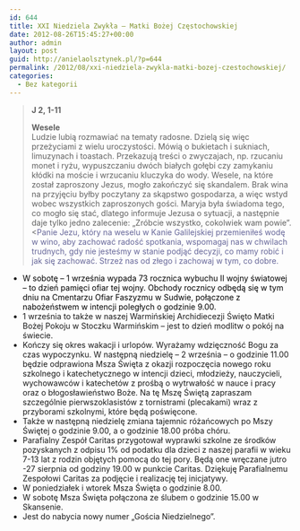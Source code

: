 ```yaml
---
id: 644
title: XXI Niedziela Zwykła – Matki Bożej Częstochowskiej
date: 2012-08-26T15:45:27+00:00
author: admin
layout: post
guid: http://anielaolsztynek.pl/?p=644
permalink: /2012/08/xxi-niedziela-zwykla-matki-bozej-czestochowskiej/
categories:
  - Bez kategorii
---
```

> **J 2, 1-11**
> 
> **Wesele**  
> Ludzie lubią rozmawiać na tematy radosne. Dzielą się więc przeżyciami z wielu uroczystości. Mówią o bukietach i sukniach, limuzynach i toastach. Przekazują treści o zwyczajach, np. rzucaniu monet i ryżu, wypuszczaniu dwóch białych gołębi czy zamykaniu kłódki na moście i wrzucaniu kluczyka do wody. Wesele, na które został zaproszony Jezus, mogło zakończyć się skandalem. Brak wina na przyjęciu byłby poczytany za skąpstwo gospodarza, a więc wstyd wobec wszystkich zaproszonych gości. Maryja była świadoma tego, co mogło się stać, dlatego informuje Jezusa o sytuacji, a następnie daje tylko jedno zalecenie: &#8222;Zróbcie wszystko, cokolwiek wam powie&#8221;.<<span style="color: #666699;">Panie Jezu, który na weselu w Kanie Galilejskiej przemieniłeś wodę w wino, aby zachować radość spotkania, wspomagaj nas w chwilach trudnych, gdy nie jesteśmy w stanie podjąć decyzji, co mamy robić i jak się zachować. Strzeż nas od złego i zachowaj w tym, co dobre.</span>

  * <span style="color: #000000;"><span style="font-style: normal;">W sobotę &#8211; 1 września wypada 73 rocznica wybuchu II wojny światowej &#8211; to dzień pamięci ofiar tej wojny. Obchody rocznicy odbędą się w tym dniu na Cmentarzu Ofiar Faszyzmu w Sudwie, połączone z nabożeństwem w intencji poległych o godzinie 9.00.</span></span>
  * <span style="font-style: normal;">1 września to także w naszej Warmińskiej Archidiecezji Święto Matki Bożej Pokoju w Stoczku Warmińskim &#8211; jest to dzień modlitw o pokój na świecie.</span>
  * <span style="font-style: normal;">Kończy się okres wakacji i urlopów. Wyrażamy wdzięczność Bogu za czas wypoczynku. W następną niedzielę &#8211; 2 września &#8211; o godzinie 11.00 będzie odprawiona Msza Święta z okazji rozpoczęcia nowego roku szkolnego i katechetycznego w intencji dzieci, młodzieży, nauczycieli, wychowawców i katechetów z prośbą o wytrwałość w nauce i pracy oraz o błogosławieństwo Boże. Na tę Mszę Świętą zapraszam szczególnie pierwszoklasistów z tornistrami (plecakami) wraz z przyborami szkolnymi, które będą poświęcone.</span>
  * <span style="font-style: normal;">Także w następną niedzielę zmiana tajemnic różańcowych po Mszy Świętej o godzinie 9.00, a o godzinie 18.00 próba chóru.</span>
  * <span style="font-style: normal;">Parafialny Zespół Caritas przygotował wyprawki szkolne ze środków pozyskanych z odpisu 1% od podatku dla dzieci z naszej parafii w wieku 7-13 lat z rodzin objętych pomocą do tej pory. Będą one wręczane jutro -27 sierpnia od godziny 19.00 w punkcie Caritas. Dziękuję Parafialnemu Zespołowi Caritas za podjęcie i realizację tej inicjatywy.</span>
  * <span style="font-style: normal;">W poniedziałek i wtorek Msza Święta o godzinie 8.00.</span>
  * <span style="font-style: normal;">W sobotę Msza Święta połączona ze ślubem o godzinie 15.00 w Skansenie.</span>
  * <span style="font-style: normal;">Jest do nabycia nowy numer &#8222;Gościa Niedzielnego&#8221;. </span></blockquote>